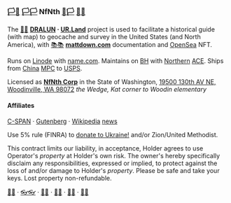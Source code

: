 
### [🏳🏴](https://xn--en8hc.ws) [🏳🏳](https://xn--en8ha.ws) NfNth [🏴🏳](https://xn--en8hb.ws) [🏴🏴](https://xn--fn8ha.ws)

The [🌳🌳](https://xn--wh8ha.ws) **[DRALUN](https://dralun.com) · [UR.Land](https://ur.land)** project is used to facilitate a historical guide (with map) to geocache and survey in the United States (and North America), with [📚📚](https://xn--zt8ha.ws) **[mattdown.com](https://mattdown.com)** documentation and [OpenSea](https://opensea.io/nfnth) NFT.

Runs on [Linode](https://cloud.linode.com) with [name.com](https://www.name.com). Maintains on [BH](https://www.bhphotovideo.com/) with [Northern](https://www.northerntool.com/) [ACE](https://www.acehardware.com/). Ships from [China](https://www.made-in-china.com/products-search/hot-china-products/Intel_Tablet.html) [MPC](https://www.makeplayingcards.com) to [USPS](https://www.usps.com/business/web-tools-apis/documentation-updates.htm).

Licensed as [**NfNth Corp**](https://secure.dor.wa.gov/) in the State of Washington, [19500 130th AV NE, Woodinville, WA 98072](https://blue.kingcounty.com/Assessor/eRealProperty/Dashboard.aspx?ParcelNbr=1428900123) *the Wedge, Kat corner to Woodin elementary*

#### Affiliates

[C-SPAN](https://www.c-span.org) · [Gutenberg](http://www.gutenberg.org) · [Wikipedia](https://www.wikipedia.org/wiki/Special:Random) [news](https://wikipedia.org/wiki/Main_Page)

Use 5% rule (FINRA) to [donate to Ukraine!](https://engine.presearch.org/search?q=donate+to+ukraine) and/or Zion/United Methodist.  

This contract limits our liability, in acceptance, Holder agrees to use Operator's *property* at Holder's own risk. The owner's hereby specifically disclaim any responsibilities, expressed or implied, to protect against the loss of and/or damage to Holder's *property*. Please be safe and take your keys. Lost property non-refundable.


[🙂🙂](https://xn--938ha.ws) · [👓👓](http://xn--4p8ha.ws) · [🧤🧤](http://xn--uv9ha.ws) · [👖👖](http://xn--7p8ha.ws) · [🧦🧦](http://xn--wv9ha.ws) · [👟👟](http://xn--hq8ha.ws)
